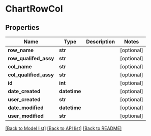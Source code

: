 # ChartRowCol

## Properties
Name | Type | Description | Notes
------------ | ------------- | ------------- | -------------
**row_name** | **str** |  | [optional] 
**row_qualifed_assy** | **str** |  | [optional] 
**col_name** | **str** |  | [optional] 
**col_qualified_assy** | **str** |  | [optional] 
**id** | **int** |  | [optional] 
**date_created** | **datetime** |  | [optional] 
**user_created** | **str** |  | [optional] 
**date_modified** | **datetime** |  | [optional] 
**user_modified** | **str** |  | [optional] 

[[Back to Model list]](../README.md#documentation-for-models) [[Back to API list]](../README.md#documentation-for-api-endpoints) [[Back to README]](../README.md)


